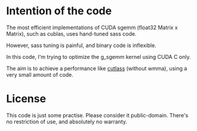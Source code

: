 # Intention of the code

The most efficient implementations of CUDA sgemm (float32 Matrix x Matrix), such as cublas, uses hand-tuned sass code.

However, sass tuning is painful, and binary code is inflexible.

In this code, I'm trying to optimize the g_sgemm kernel using CUDA C only. 

The aim is to achieve a performance like [cutlass](https://github.com/NVIDIA/cutlass) (without wmma), using a very small amount of code.

# License

This code is just some practise. Please consider it public-domain.
There's no restriction of use, and absolutely no warranty.

